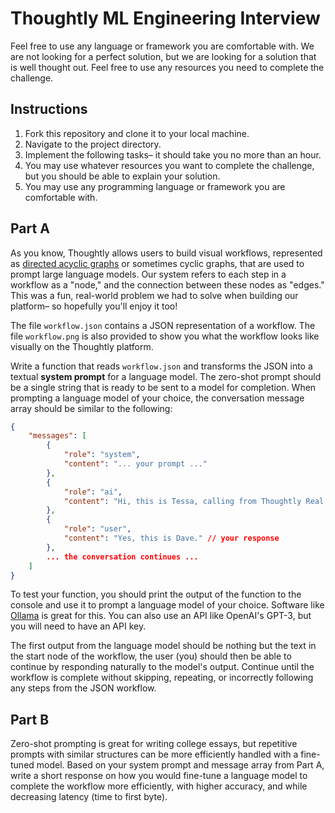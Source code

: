 # Thoughtly ML Engineering Interview

Feel free to use any language or framework you are comfortable with. We are not looking for a perfect solution, but we are looking for a solution that is well thought out. Feel free to use any resources you need to complete the challenge.

## Instructions

1. Fork this repository and clone it to your local machine.
2. Navigate to the project directory.
3. Implement the following tasks– it should take you no more than an hour.
4. You may use whatever resources you want to complete the challenge, but you should be able to explain your solution.
5. You may use any programming language or framework you are comfortable with.

## Part A

As you know, Thoughtly allows users to build visual workflows, represented as [directed acyclic graphs](https://en.wikipedia.org/wiki/Directed_acyclic_graph) or sometimes cyclic graphs, that are used to prompt large language models. Our system refers to each step in a workflow as a "node," and the connection between these nodes as "edges." This was a fun, real-world problem we had to solve when building our platform– so hopefully you'll enjoy it too!

The file `workflow.json` contains a JSON representation of a workflow. The file `workflow.png` is also provided to show you what the workflow looks like visually on the Thoughtly platform.

Write a function that reads `workflow.json` and transforms the JSON into a textual **system prompt** for a language model. The zero-shot prompt should be a single string that is ready to be sent to a model for completion. When prompting a language model of your choice, the conversation message array should be similar to the following:

```json
{
	"messages": [
		{
			"role": "system",
			"content": "... your prompt ..."
		},
		{
			"role": "ai",
			"content": "Hi, this is Tessa, calling from Thoughtly Real Estate, am I speaking with Dave?" // model output
		},
		{
			"role": "user",
			"content": "Yes, this is Dave." // your response
		},
		... the conversation continues ...
	]
}
```

To test your function, you should print the output of the function to the console and use it to prompt a language model of your choice. Software like [Ollama](https://ollama.com/) is great for this. You can also use an API like OpenAI's GPT-3, but you will need to have an API key.

The first output from the language model should be nothing but the text in the start node of the workflow, the user (you) should then be able to continue by responding naturally to the model's output. Continue until the workflow is complete without skipping, repeating, or incorrectly following any steps from the JSON workflow.

## Part B

Zero-shot prompting is great for writing college essays, but repetitive prompts with similar structures can be more efficiently handled with a fine-tuned model. Based on your system prompt and message array from Part A, write a short response on how you would fine-tune a language model to complete the workflow more efficiently, with higher accuracy, and while decreasing latency (time to first byte).
